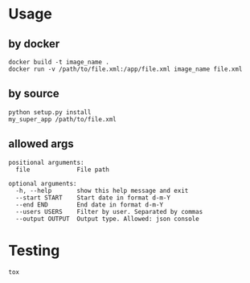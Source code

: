 # Usage
## by docker
```
docker build -t image_name .
docker run -v /path/to/file.xml:/app/file.xml image_name file.xml
```
## by source
```
python setup.py install
my_super_app /path/to/file.xml
```
## allowed args
```
positional arguments:
  file             File path

optional arguments:
  -h, --help       show this help message and exit
  --start START    Start date in format d-m-Y
  --end END        End date in format d-m-Y
  --users USERS    Filter by user. Separated by commas
  --output OUTPUT  Output type. Allowed: json console

```
# Testing
```
tox
```